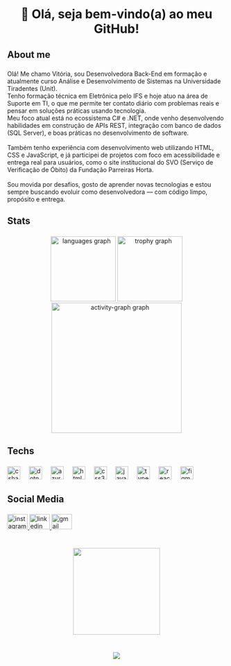 <h1 align="center">👋 Olá, seja bem-vindo(a) ao meu GitHub!</h1>

###

<h2 align="left">About me</h2>

###

<p align="left">Olá! Me chamo Vitória, sou Desenvolvedora Back-End em formação e atualmente curso Análise e Desenvolvimento de Sistemas na Universidade Tiradentes (Unit).<br>Tenho formação técnica em Eletrônica pelo IFS e hoje atuo na área de Suporte em TI, o que me permite ter contato diário com problemas reais e pensar em soluções práticas usando tecnologia.<br>Meu foco atual está no ecossistema C# e .NET, onde venho desenvolvendo habilidades em construção de APIs REST, integração com banco de dados (SQL Server), e boas práticas no desenvolvimento de software.<br><br>Também tenho experiência com desenvolvimento web utilizando HTML, CSS e JavaScript, e já participei de projetos com foco em acessibilidade e entrega real para usuários, como o site institucional do SVO (Serviço de Verificação de Óbito) da Fundação Parreiras Horta.<br><br>Sou movida por desafios, gosto de aprender novas tecnologias e estou sempre buscando evoluir como desenvolvedora — com código limpo, propósito e entrega.</p>

###

<h2 align="left">Stats</h2>

###

<div align="center">
  <img src="https://github-readme-stats.vercel.app/api/top-langs?username=VitoriaMaira&locale=en&hide_title=false&layout=compact&card_width=320&langs_count=5&theme=nightowl&hide_border=false&order=2" height="150" alt="languages graph"  />
  <img src="https://github-profile-trophy.vercel.app?username=VitoriaMaira&theme=dracula&column=-1&row=1&margin-w=8&margin-h=8&no-bg=false&no-frame=false&order=4" height="150" alt="trophy graph"  />
  <img src="https://github-readme-activity-graph.vercel.app/graph?username=VitoriaMaira&radius=16&theme=react&area=true&order=5" height="300" alt="activity-graph graph"  />
</div>

###

<h2 align="left">Techs</h2>

###

<div align="left">
  <img src="https://cdn.jsdelivr.net/gh/devicons/devicon/icons/csharp/csharp-original.svg" height="30" alt="csharp logo"  />
  <img width="12" />
  <img src="https://cdn.jsdelivr.net/gh/devicons/devicon/icons/dotnetcore/dotnetcore-original.svg" height="30" alt="dotnetcore logo"  />
  <img width="12" />
  <img src="https://cdn.jsdelivr.net/gh/devicons/devicon/icons/azure/azure-original.svg" height="30" alt="azure logo"  />
  <img width="12" />
  <img src="https://cdn.jsdelivr.net/gh/devicons/devicon/icons/html5/html5-original.svg" height="30" alt="html5 logo"  />
  <img width="12" />
  <img src="https://cdn.jsdelivr.net/gh/devicons/devicon/icons/css3/css3-original.svg" height="30" alt="css3 logo"  />
  <img width="12" />
  <img src="https://cdn.jsdelivr.net/gh/devicons/devicon/icons/javascript/javascript-original.svg" height="30" alt="javascript logo"  />
  <img width="12" />
  <img src="https://cdn.jsdelivr.net/gh/devicons/devicon/icons/typescript/typescript-original.svg" height="30" alt="typescript logo"  />
  <img width="12" />
  <img src="https://cdn.jsdelivr.net/gh/devicons/devicon/icons/react/react-original.svg" height="30" alt="react logo"  />
  <img width="12" />
  <img src="https://cdn.jsdelivr.net/gh/devicons/devicon/icons/figma/figma-original.svg" height="30" alt="figma logo"  />
</div>

###

<h2 align="left">Social Media</h2>

###

<div align="left">
  <a href="https://www.instagram.com/maira.ribeiros/" target="_blank">
    <img src="https://raw.githubusercontent.com/maurodesouza/profile-readme-generator/master/src/assets/icons/social/instagram/default.svg" width="47" height="35" alt="instagram logo"  />
  </a>
  <a href="https://www.linkedin.com/in/ma%C3%ADra-r-2a73b01ba/" target="_blank">
    <img src="https://raw.githubusercontent.com/maurodesouza/profile-readme-generator/master/src/assets/icons/social/linkedin/default.svg" width="47" height="35" alt="linkedin logo"  />
  </a>
  <a href="https://criarmeulink.com.br/u/1752674766" target="_blank">
    <img src="https://raw.githubusercontent.com/maurodesouza/profile-readme-generator/master/src/assets/icons/social/gmail/default.svg" width="47" height="35" alt="gmail logo"  />
  </a>
</div>

###

<br clear="both">

<div align="center">
  <img height="200" src="https://media1.tenor.com/m/r0IkdG_U8NkAAAAC/kirakira.gif"  />
</div>

###

<br clear="both">

<div align="center">
  <img src="https://visitor-badge.laobi.icu/badge?page_id=VitoriaMaira.VitoriaMaira&left_color=purple&right_color=aqua&left_text=visitas"  />
</div>

###

